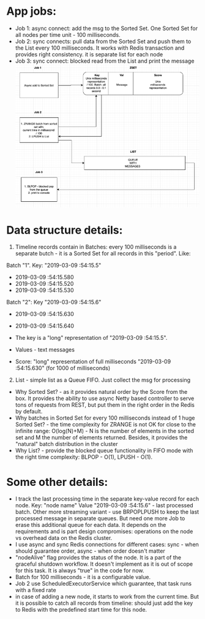 # App jobs:
- Job 1: async connect: add the msg to the Sorted Set. One Sorted Set for all nodes per time unit - 100 milliseconds.
- Job 2: sync connects: pull data from the Sorted Set and push them to the List every 100 milliseconds. It works with Redis transaction and provides right consistency. it is separate list for each node
- Job 3: sync connect: blocked read from the List and print the message
![alt text](https://raw.githubusercontent.com/pletinka/notification/develop/unnamed.png)
# Data structure details:
1. Timeline records contain in Batches: every 100 milliseconds is a separate butch - it is a Sorted Set for all records in this "period". Like: 

Batch "1". Key: "2019-03-09 :54:15.5"
- 2019-03-09 :54:15.580
- 2019-03-09 :54:15.520
- 2019-03-09 :54:15.530

Batch "2": Key "2019-03-09 :54:15.6"
- 2019-03-09 :54:15.630
- 2019-03-09 :54:15.640

- The key is a "long" representation of "2019-03-09 :54:15.5".
- Values - text messages
- Score: "long" representation of full milliseconds "2019-03-09 :54:15.630" (for 1000 of milliseconds)

2. List - simple list as a Queue FIFO. Just collect the msg for processing

- Why Sorted Set? - as it provides natural order by the Score from the box. It provides the ability to use async Netty based controller to serve tons of requests from REST, but put them in the right order in the Redis by default.
- Why batches in Sorted Set for every 100 milliseconds instead of 1 huge Sorted Set? - the time complexity for ZRANGE is not OK for close to the infinite range: O(log(N)+M) - N is the number of elements in the sorted set and M the number of elements returned. Besides, it provides the "natural" batch distribution in the cluster 
- Why List? - provide the blocked queue functionality in FIFO mode with the right time complexity: BLPOP - O(1), LPUSH - O(1).

# Some other details:
- I track the last processing time in the separate key-value record for each node. Key: "node name" Value "2019-03-09 :54:15.6" - last processed batch. Other more streaming variant - use BRPOPLPUSH to keep the last processed message in separate queues. But need one more Job to erase this additional queue for each data. It depends on the requirements and is part design compromises: operations on the node vs overhead data on the Redis cluster.
- I use async and sync Redis connections for different cases: sync - when should guarantee order, async - when order doesn't matter
- "nodeAlive" flag provides the status of the node. It is a part of the graceful shutdown workflow. It doesn't implement as it is out of scope for this task. It is always "true" in the code for now.
- Batch for 100 milliseconds - it is a configurable value.
- Job 2 use ScheduledExecutorService which guarantee, that task runs with a fixed rate 
- in case of adding a new node, it starts to work from the current time. But it is possible to catch all records from timeline: should just add the key to Redis with the predefined start time for this node. 
